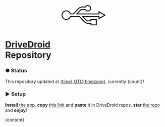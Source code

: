 <center><img src="./assets/logo.svg" width="150"/></center>

# **[DriveDroid](https://softwarebakery.com/projects/drivedroid)<br>Repository**

<h3><span class="color">●</span> Status</h3>

This repository updated at [{time} UTC{timezone}](https://time.is/UTC{timezone}), currently {count}!

<h3><span class="color">►</span> Setup</h3>

**Install** [the app](https://d.apkpure.com/b/APK/com.softwarebakery.drivedroid?version=latest), **copy** [this link](./repo.json) and **paste** it in DriveDroid repos, **star** [the repo](https://github.com/flameshikari/ddrg) and **enjoy**!

{content}